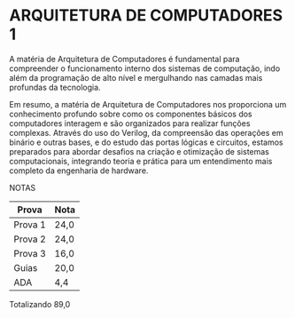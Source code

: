 # ARQUITETURA DE COMPUTADORES 1

A matéria de Arquitetura de Computadores é fundamental para compreender o funcionamento interno dos sistemas de computação, indo além da programação de alto nível e mergulhando nas camadas mais profundas da tecnologia.

Em resumo, a matéria de Arquitetura de Computadores nos proporciona um conhecimento profundo sobre como os componentes básicos dos computadores interagem e são organizados para realizar funções complexas. Através do uso do Verilog, da compreensão das operações em binário e outras bases, e do estudo das portas lógicas e circuitos, estamos preparados para abordar desafios na criação e otimização de sistemas computacionais, integrando teoria e prática para um entendimento mais completo da engenharia de hardware.

NOTAS


| Prova   | Nota    | 
|---------|---------|
| Prova 1 | 24,0    | 
| Prova 2 | 24,0    |
| Prova 3 | 16,0    |
| Guias   | 20,0    |
| ADA     | 4,4     |

Totalizando 89,0

